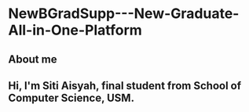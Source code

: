 # NewBGradSupp---New-Graduate-All-in-One-Platform

<h2>About me<h2>
Hi, I'm Siti Aisyah, final student from School of Computer Science, USM. <br>



